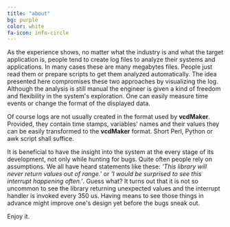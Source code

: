 ```yaml
---
title: "about"
bg: purple
color: white
fa-icon: info-circle
---
```


As the experience shows, no matter what the industry is and what the target application is, people tend to create log files to analyze their systems and applications. In many cases these are many megabytes files. People just read them or prepare scripts to get them analyzed automatically. The idea presented here compromises these two approaches by visualizing the log. Although the analysis is still manual the engineer is given a kind of freedom and flexibility in the system's exploration. One can easily measure time events or change the format of the displayed data.

Of course logs are not usually created in the format used by **vcdMaker**. Provided, they contain time stamps, variables' names and their values they can be easily transformed to the **vcdMaker** format. Short Perl, Python or awk script shall suffice.

It is beneficial to have the insight into the system at the every stage of its development, not only while hunting for bugs. Quite often people rely on assumptions. We all have heard statements like these: *'This library will never return values out of range.'* or *'I would be surprised to see this interrupt happening often.'*. Guess what? It turns out that it is not so uncommon to see the library returning unexpected values and the interrupt handler is invoked every 350 us. Having means to see those things in advance might improve one's design yet before the bugs sneak out.

Enjoy it.


